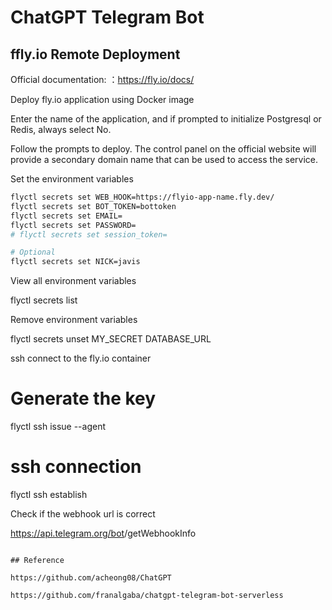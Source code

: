 # ChatGPT Telegram Bot

## ffly.io Remote Deployment

Official documentation: ：https://fly.io/docs/

Deploy fly.io application using Docker image

Enter the name of the application, and if prompted to initialize Postgresql or Redis, always select No.

Follow the prompts to deploy. The control panel on the official website will provide a secondary domain name that can be used to access the service.

Set the environment variables

```bash
flyctl secrets set WEB_HOOK=https://flyio-app-name.fly.dev/
flyctl secrets set BOT_TOKEN=bottoken
flyctl secrets set EMAIL=
flyctl secrets set PASSWORD=
# flyctl secrets set session_token=

# Optional
flyctl secrets set NICK=javis
```

View all environment variables

flyctl secrets list

Remove environment variables

flyctl secrets unset MY_SECRET DATABASE_URL

ssh connect to the fly.io container

# Generate the key
flyctl ssh issue --agent
# ssh connection
flyctl ssh establish

Check if the webhook url is correct

https://api.telegram.org/bot<token>/getWebhookInfo
```

## Reference

https://github.com/acheong08/ChatGPT

https://github.com/franalgaba/chatgpt-telegram-bot-serverless
